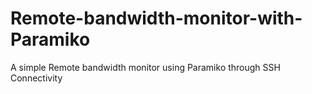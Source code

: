 # Remote-bandwidth-monitor-with-Paramiko
A simple Remote bandwidth monitor using Paramiko through SSH Connectivity
